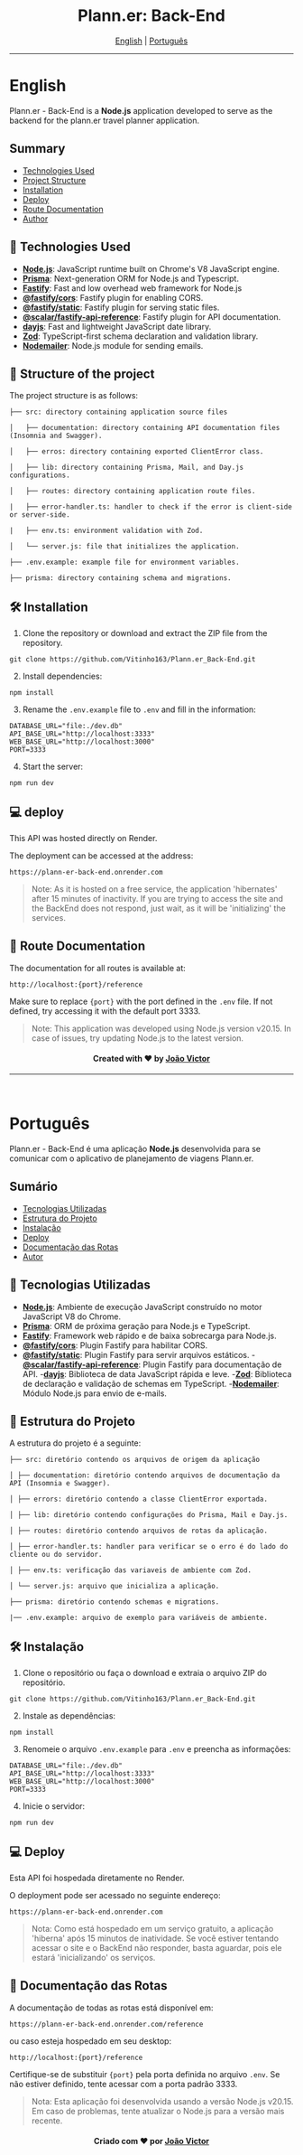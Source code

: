 <h1 align="center">Plann.er: Back-End</h1>

<div align="center">
  <a href="#english">English</a> |
  <a href="#portugues">Português</a>
</div>

---

# English <a name = "english"></a>

Plann.er - Back-End is a **Node.js** application developed to serve as the backend for the plann.er travel planner application.

## Summary

- [Technologies Used](#technologies-used-en)
- [Project Structure](#project_structure_en)
- [Installation](#installation-en)
- [Deploy](#deploy-en)
- [Route Documentation](#route-documentation-en)
- [Author](#author-en)

## 🚀 Technologies Used <a name = "tecnologies-used-en"></a>

- **[Node.js](https://nodejs.org/)**: JavaScript runtime built on Chrome's V8 JavaScript engine.
- **[Prisma](https://www.prisma.io/)**: Next-generation ORM for Node.js and Typescript.
- **[Fastify](https://fastify.dev/)**: Fast and low overhead web framework for Node.js
- **[@fastify/cors](https://github.com/fastify/fastify-cors)**: Fastify plugin for enabling CORS.
- **[@fastify/static](https://github.com/fastify/fastify-static)**: Fastify plugin for serving static files.
- **[@scalar/fastify-api-reference](https://github.com/scalar/scalar/tree/main/packages/fastify-api-reference#readme)**: Fastify plugin for API documentation.
- **[dayjs](https://github.com/iamkun/dayjs/)**: Fast and lightweight JavaScript date library.
- **[Zod](https://zod.dev/)**: TypeScript-first schema declaration and validation library.
- **[Nodemailer](https://nodemailer.com/)**: Node.js module for sending emails.

## 📁 Structure of the project <a name = "project_structure_en"></a>
The project structure is as follows:

```
├── src: directory containing application source files

│   ├── documentation: directory containing API documentation files (Insomnia and Swagger).

│   ├── erros: directory containing exported ClientError class.

│   ├── lib: directory containing Prisma, Mail, and Day.js configurations.

│   ├── routes: directory containing application route files.

|   ├── error-handler.ts: handler to check if the error is client-side or server-side.

|   ├── env.ts: environment validation with Zod.

│   └── server.js: file that initializes the application.

├── .env.example: example file for environment variables.

├── prisma: directory containing schema and migrations.

```

## 🛠️ Installation <a name = "installation-en"></a>

1. Clone the repository or download and extract the ZIP file from the repository.
```
git clone https://github.com/Vitinho163/Plann.er_Back-End.git
``` 

2. Install dependencies:
```
npm install
```  

3. Rename the `.env.example` file to `.env` and fill in the information:
```
DATABASE_URL="file:./dev.db"
API_BASE_URL="http://localhost:3333"
WEB_BASE_URL="http://localhost:3000"
PORT=3333
```

4. Start the server:
```
npm run dev
```

## 💻 deploy <a name = "deploy-en"></a>

This API was hosted directly on Render.

The deployment can be accessed at the address: 
```
https://plann-er-back-end.onrender.com
```

>Note: As it is hosted on a free service, the application 'hibernates' after 15 minutes of inactivity. If you are trying to access the site and the BackEnd does not respond, just wait, as it will be 'initializing' the services.

## 📖 Route Documentation <a name = "route-documentation-en"></a>

The documentation for all routes is available at:
```
http://localhost:{port}/reference
```

Make sure to replace `{port}` with the port defined in the `.env` file. If not defined, try accessing it with the default port 3333.

>Note: This application was developed using Node.js version v20.15. In case of issues, try updating Node.js to the latest version.

<div align="center" name="author-en">
  <h4>Created with ❤️ by <a href="https://github.com/Vitinho163">João Victor</a></h4>
</div>

---
<br>

# Português <a name = "portugues"></a>

Plann.er - Back-End é uma aplicação **Node.js** desenvolvida para se comunicar com o aplicativo de planejamento de viagens Plann.er.

## Sumário

- [Tecnologias Utilizadas](#tecnologias-usadas-pt)
- [Estrutura do Projeto](#estrutura-do-projeto-pt)
- [Instalação](#instalacao-pt)
- [Deploy](#deploy-pt)
- [Documentação das Rotas](#documentacao-das-rotas-pt)
- [Autor](#autor-pt)

## 🚀 Tecnologias Utilizadas <a name = "tecnologias-usadas-pt"></a>

- **[Node.js](https://nodejs.org/)**: Ambiente de execução JavaScript construído no motor JavaScript V8 do Chrome.
- **[Prisma](https://www.prisma.io/)**: ORM de próxima geração para Node.js e TypeScript.
- **[Fastify](https://fastify.dev/)**: Framework web rápido e de baixa sobrecarga para Node.js.
- **[@fastify/cors](https://github.com/fastify/fastify-cors)**: Plugin Fastify para habilitar CORS.
- **[@fastify/static](https://github.com/fastify/fastify-static)**: Plugin Fastify para servir arquivos estáticos.
-**[@scalar/fastify-api-reference](https://github.com/scalar/scalar/tree/main/packages/fastify-api-reference#readme)**: Plugin Fastify para documentação de API.
-**[dayjs](https://github.com/iamkun/dayjs/)**: Biblioteca de data JavaScript rápida e leve.
-**[Zod](https://zod.dev/)**: Biblioteca de declaração e validação de schemas em TypeScript.
-**[Nodemailer](https://nodemailer.com/)**: Módulo Node.js para envio de e-mails.

## 📁 Estrutura do Projeto <a name = "estrutura-do-projeto-pt"></a>
A estrutura do projeto é a seguinte:
```
├── src: diretório contendo os arquivos de origem da aplicação

│ ├── documentation: diretório contendo arquivos de documentação da API (Insomnia e Swagger).

│ ├── errors: diretório contendo a classe ClientError exportada.

│ ├── lib: diretório contendo configurações do Prisma, Mail e Day.js.

│ ├── routes: diretório contendo arquivos de rotas da aplicação.

│ ├── error-handler.ts: handler para verificar se o erro é do lado do cliente ou do servidor.

│ ├── env.ts: verificação das variaveis de ambiente com Zod.

│ └── server.js: arquivo que inicializa a aplicação.

├── prisma: diretório contendo schemas e migrations.

|── .env.example: arquivo de exemplo para variáveis de ambiente.
```

## 🛠️ Instalação <a name = "instalacao-pt"></a>

1. Clone o repositório ou faça o download e extraia o arquivo ZIP do repositório.
```
git clone https://github.com/Vitinho163/Plann.er_Back-End.git
``` 

2. Instale as dependências:
```
npm install
```

3. Renomeie o arquivo `.env.example` para `.env` e preencha as informações:
```
DATABASE_URL="file:./dev.db"
API_BASE_URL="http://localhost:3333"
WEB_BASE_URL="http://localhost:3000"
PORT=3333
```

4. Inicie o servidor:
```
npm run dev
```

## 💻 Deploy <a name = "deploy-pt"></a>

Esta API foi hospedada diretamente no Render.

O deployment pode ser acessado no seguinte endereço:
```
https://plann-er-back-end.onrender.com
```

>Nota: Como está hospedado em um serviço gratuito, a aplicação 'hiberna' após 15 minutos de inatividade. Se você estiver tentando acessar o site e o BackEnd não responder, basta aguardar, pois ele estará 'inicializando' os serviços.

## 📖 Documentação das Rotas <a name = "documentacao-das-rotas-pt"></a>

A documentação de todas as rotas está disponível em:
```
https://plann-er-back-end.onrender.com/reference
```

ou caso esteja hospedado em seu desktop:
```
http://localhost:{port}/reference
```


Certifique-se de substituir `{port}` pela porta definida no arquivo `.env`. Se não estiver definido, tente acessar com a porta padrão 3333.

>Nota: Esta aplicação foi desenvolvida usando a versão Node.js v20.15. Em caso de problemas, tente atualizar o Node.js para a versão mais recente.

<div align="center" name="autor-pt">
  <h4>Criado com ❤️ por <a href="https://github.com/Vitinho163">João Victor</a></h4>
</div>

